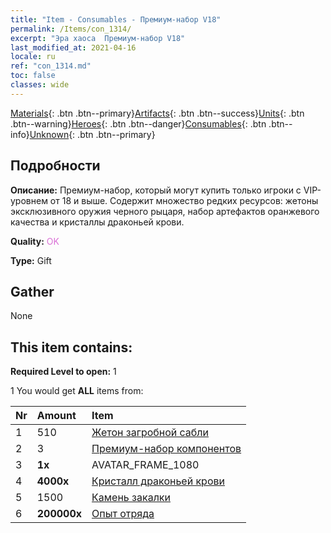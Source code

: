 ```yaml
---
title: "Item - Consumables - Премиум-набор V18"
permalink: /Items/con_1314/
excerpt: "Эра хаоса  Премиум-набор V18"
last_modified_at: 2021-04-16
locale: ru
ref: "con_1314.md"
toc: false
classes: wide
---
```

 [Materials](/ru/Items/){: .btn .btn--primary}[Artifacts](/ru/Items/Artifacts/){: .btn .btn--success}[Units](/ru/Items/Units/){: .btn .btn--warning}[Heroes](/ru/Items/Heroes/){: .btn .btn--danger}[Consumables](/ru/Items/Consumables/){: .btn .btn--info}[Unknown](/ru/Items/Unknown/){: .btn .btn--primary}

## Подробности
 **Описание:** Премиум-набор, который могут купить только игроки с VIP-уровнем от 18 и выше. Содержит множество редких ресурсов: жетоны эксклюзивного оружия черного рыцаря, набор артефактов оранжевого качества и кристаллы драконьей крови.

 **Quality:** <span style="color: #DA70D6">OK</span>

 **Type:** Gift

## Gather

  None

## This item contains:

 **Required Level to open:** 1

 1 You would get **ALL** items  from:

  | Nr | Amount |     Item    |
  |:---|:-------|:------------|
  | 1 | 510 | [Жетон загробной сабли](/ru/Items/con_979/) |  | 
  | 2 | 3 | [Премиум-набор компонентов](/ru/Items/con_1363/) |  | 
  | 3 |  **1x** | AVATAR_FRAME_1080 |  | 
  | 4 |  **4000x** | [Кристалл драконьей крови](/ru/Items/con_879/) |  | 
  | 5 | 1500 | [Камень закалки](/ru/Items/con_814/) |  | 
  | 6 |  **200000x** | [Опыт отряда](/ru/Items/con_902/) |  | 
